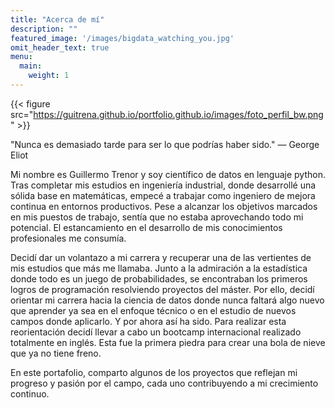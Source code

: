 ```yaml
---
title: "Acerca de mí"
description: ""
featured_image: '/images/bigdata_watching_you.jpg'
omit_header_text: true
menu:
  main:
    weight: 1
---
```

{{< figure src="https://guitrena.github.io/portfolio.github.io/images/foto_perfil_bw.png" >}}

"Nunca es demasiado tarde para ser lo que podrías haber sido." — George Eliot

Mi nombre es Guillermo Trenor y soy científico de datos en lenguaje python. Tras completar mis estudios en ingeniería industrial, donde desarrollé una sólida base en matemáticas, empecé a trabajar como ingeniero de mejora continua en entornos productivos. Pese a alcanzar los objetivos marcados en mis puestos de trabajo, sentía que no estaba aprovechando todo mi potencial. El estancamiento en el desarrollo de mis conocimientos profesionales me consumía.

Decidí dar un volantazo a mi carrera y recuperar una de las vertientes de mis estudios que más me llamaba. Junto a la admiración a la estadística donde todo es un juego de probabilidades, se encontraban los primeros logros de programación resolviendo proyectos del máster. Por ello, decidí orientar mi carrera hacia la ciencia de datos donde nunca faltará algo nuevo que aprender ya sea en el enfoque técnico o en el estudio de nuevos campos donde aplicarlo. Y por ahora así ha sido. Para realizar esta reorientación decidí llevar a cabo un bootcamp internacional realizado totalmente en inglés. Esta fue la primera piedra para crear una bola de nieve que ya no tiene freno.

En este portafolio, comparto algunos de los proyectos que reflejan mi progreso y pasión por el campo, cada uno contribuyendo a mi crecimiento continuo.
